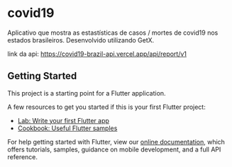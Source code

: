 # covid19

Aplicativo que mostra as estastísticas de casos / mortes de covid19 nos estados brasileiros.
Desenvolvido utilizando GetX.

link da api: https://covid19-brazil-api.vercel.app/api/report/v1

## Getting Started

This project is a starting point for a Flutter application.

A few resources to get you started if this is your first Flutter project:

- [Lab: Write your first Flutter app](https://flutter.dev/docs/get-started/codelab)
- [Cookbook: Useful Flutter samples](https://flutter.dev/docs/cookbook)

For help getting started with Flutter, view our
[online documentation](https://flutter.dev/docs), which offers tutorials,
samples, guidance on mobile development, and a full API reference.
